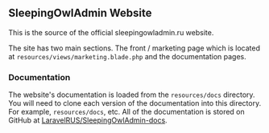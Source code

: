 ## SleepingOwlAdmin Website

This is the source of the official sleepingowladmin.ru website.

The site has two main sections. The front / marketing page which is located at `resources/views/marketing.blade.php` and the documentation pages.

### Documentation

The website's documentation is loaded from the `resources/docs` directory. You will need to clone each version of the documentation into this directory. For example, `resources/docs`, etc. All of the documentation is stored on GitHub at [LaravelRUS/SleepingOwlAdmin-docs](https://github.com/LaravelRUS/SleepingOwlAdmin-docs).
